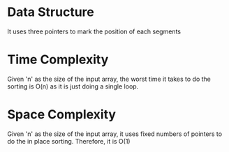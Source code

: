 # Data Structure
It uses three pointers to mark the position of each segments

# Time Complexity
Given 'n' as the size of the input array, the worst time it takes to do the sorting is O(n) as it is just doing a single loop.

# Space Complexity
Given 'n' as the size of the input array, it uses fixed numbers of pointers to do the in place sorting. Therefore, it is O(1)